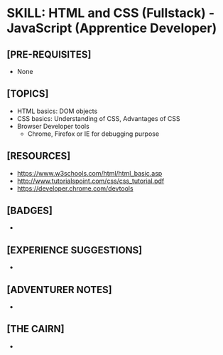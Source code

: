 # SKILL: HTML and CSS (Fullstack) - JavaScript (Apprentice Developer)

## [PRE-REQUISITES]
  * None

## [TOPICS]
  *  HTML basics: DOM objects
  *  CSS basics: Understanding of CSS, Advantages of CSS
  *  Browser Developer tools
  	   - Chrome, Firefox or IE for debugging purpose
  	   
  	
## [RESOURCES]
  * https://www.w3schools.com/html/html_basic.asp
  * http://www.tutorialspoint.com/css/css_tutorial.pdf
  * https://developer.chrome.com/devtools

## [BADGES]
  * 

## [EXPERIENCE SUGGESTIONS]
  * 

## [ADVENTURER NOTES]
  * 

## [THE CAIRN]
  * 